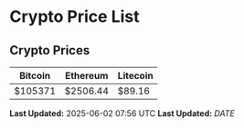 # Crypto Price List

## Crypto Prices
| Bitcoin | Ethereum | Litecoin |
| ------- | -------- | -------- |
| $105371 | $2506.44 | $89.16 |
**Last Updated:** 2025-06-02 07:56 UTC
**Last Updated:** $DATE$
